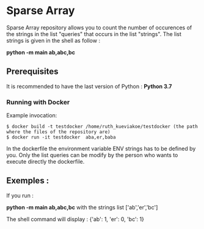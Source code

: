 # Sparse Array

Sparse Array repository allows you to count the number of occurences of the strings in the list "queries" that occurs in the list "strings". The list strings is given in the shell as follow :

**python -m main ab,abc,bc**


## Prerequisites

It is recommended to have the last version of Python : **Python 3.7**

### Running with Docker
Example invocation:

    $ docker build -t testdocker /home/ruth_kueviakoe/testdocker (the path where the files of the repository are)
    $ docker run -it testdocker  aba,er,baba
    
In the dockerfile the environment variable ENV strings has to be defined by you. Only the list queries can be modify by the person who wants to execute directly the dockerfile.

## Exemples :

If you run :

**python -m main ab,abc,bc** with the strings list ['ab','er','bc']

The shell command will display : {'ab': 1, 'er': 0, 'bc': 1} 

